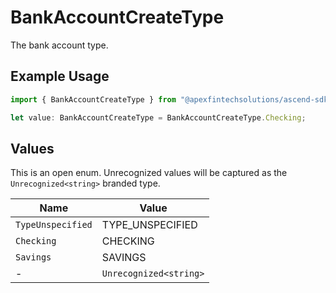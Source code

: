 # BankAccountCreateType

The bank account type.

## Example Usage

```typescript
import { BankAccountCreateType } from "@apexfintechsolutions/ascend-sdk/models/components";

let value: BankAccountCreateType = BankAccountCreateType.Checking;
```

## Values

This is an open enum. Unrecognized values will be captured as the `Unrecognized<string>` branded type.

| Name                   | Value                  |
| ---------------------- | ---------------------- |
| `TypeUnspecified`      | TYPE_UNSPECIFIED       |
| `Checking`             | CHECKING               |
| `Savings`              | SAVINGS                |
| -                      | `Unrecognized<string>` |